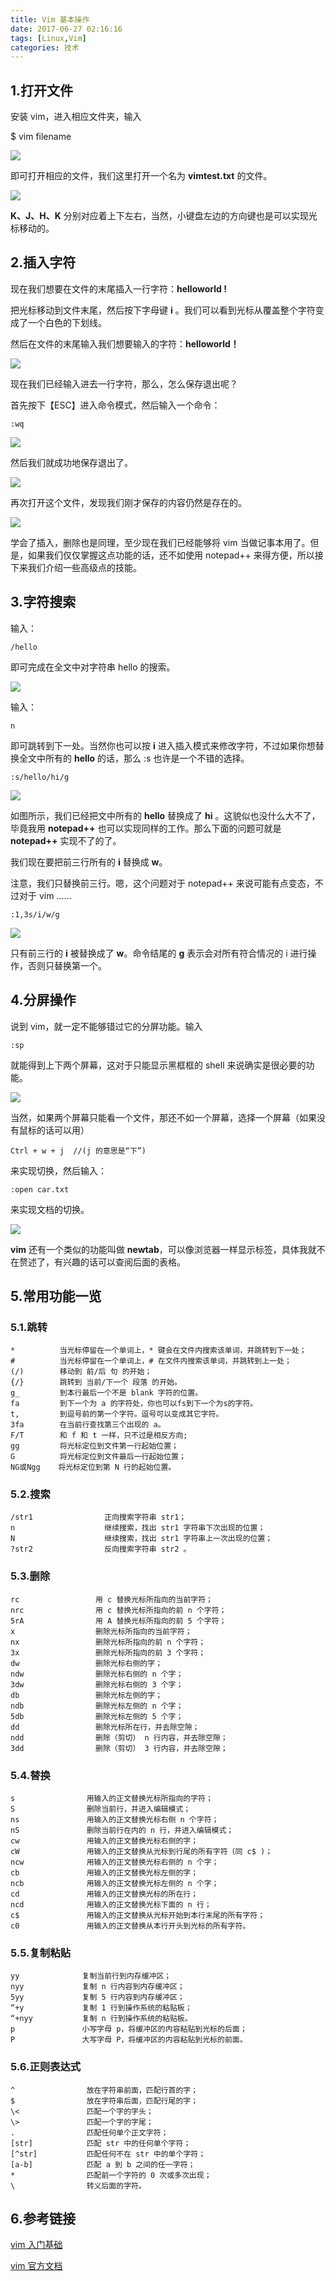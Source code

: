 ```yaml
---
title: Vim 基本操作
date: 2017-06-27 02:16:16
tags: [Linux,Vim]
categories: 技术
---
```


## 1.打开文件

安装 vim，进入相应文件夹，输入

$ vim filename

![](https://raw.githubusercontent.com/JackSmithThu/MarkdownPhotos/master/201707270006.png)

即可打开相应的文件，我们这里打开一个名为 **vimtest.txt** 的文件。

![](https://raw.githubusercontent.com/JackSmithThu/MarkdownPhotos/master/201707270007.png)

**K、J、H、K** 分别对应着上下左右，当然，小键盘左边的方向键也是可以实现光标移动的。



## 2.插入字符

现在我们想要在文件的末尾插入一行字符：**helloworld !** 

把光标移动到文件末尾，然后按下字母键 **i** 。我们可以看到光标从覆盖整个字符变成了一个白色的下划线。

然后在文件的末尾输入我们想要输入的字符：**helloworld！**

![](https://raw.githubusercontent.com/JackSmithThu/MarkdownPhotos/master/201707270008.png)

现在我们已经输入进去一行字符，那么，怎么保存退出呢？

首先按下【ESC】进入命令模式，然后输入一个命令：

```
:wq
```

![](https://raw.githubusercontent.com/JackSmithThu/MarkdownPhotos/master/201707270009.png)

然后我们就成功地保存退出了。

![](https://raw.githubusercontent.com/JackSmithThu/MarkdownPhotos/master/201707270010.png)

再次打开这个文件，发现我们刚才保存的内容仍然是存在的。

![](https://raw.githubusercontent.com/JackSmithThu/MarkdownPhotos/master/201707270011.png)

学会了插入，删除也是同理，至少现在我们已经能够将 vim 当做记事本用了。但是，如果我们仅仅掌握这点功能的话，还不如使用 notepad++ 来得方便，所以接下来我们介绍一些高级点的技能。



## 3.字符搜索

输入：

```
/hello
```

即可完成在全文中对字符串 hello 的搜索。

![](https://raw.githubusercontent.com/JackSmithThu/MarkdownPhotos/master/201707270012.png)

输入：

```
n
```

即可跳转到下一处。当然你也可以按 **i** 进入插入模式来修改字符，不过如果你想替换全文中所有的 **hello** 的话，那么 :s 也许是一个不错的选择。

```
:s/hello/hi/g
```

![](https://raw.githubusercontent.com/JackSmithThu/MarkdownPhotos/master/201707270013.png)

如图所示，我们已经把文中所有的 **hello** 替换成了 **hi** 。这貌似也没什么大不了，毕竟我用 **notepad++** 也可以实现同样的工作。那么下面的问题可就是 **notepad++** 实现不了的了。

我们现在要把前三行所有的 **i** 替换成 **w**。

注意，我们只替换前三行。嗯，这个问题对于 notepad++ 来说可能有点变态，不过对于 vim ……

```
:1,3s/i/w/g
```

![](https://raw.githubusercontent.com/JackSmithThu/MarkdownPhotos/master/201707270014.png)

只有前三行的 **i** 被替换成了 **w**。命令结尾的 **g** 表示会对所有符合情况的 i 进行操作，否则只替换第一个。



## 4.分屏操作

说到 vim，就一定不能够错过它的分屏功能。输入

```
:sp
```

就能得到上下两个屏幕，这对于只能显示黑框框的 shell 来说确实是很必要的功能。

![](https://raw.githubusercontent.com/JackSmithThu/MarkdownPhotos/master/201707270015.png)

当然，如果两个屏幕只能看一个文件，那还不如一个屏幕，选择一个屏幕（如果没有鼠标的话可以用）

```
Ctrl + w + j  //(j 的意思是“下”)
```

来实现切换，然后输入：

```
:open car.txt
```

来实现文档的切换。

![](https://raw.githubusercontent.com/JackSmithThu/MarkdownPhotos/master/201707270016.png)

**vim** 还有一个类似的功能叫做 **newtab**，可以像浏览器一样显示标签，具体我就不在赘述了，有兴趣的话可以查阅后面的表格。



## 5.常用功能一览

### 5.1.跳转

```
*          当光标停留在一个单词上，* 键会在文件内搜索该单词，并跳转到下一处；
#          当光标停留在一个单词上，# 在文件内搜索该单词，并跳转到上一处；
(/)        移动到 前/后 句 的开始；
{/}        跳转到 当前/下一个 段落 的开始。
g_         到本行最后一个不是 blank 字符的位置。
fa         到下一个为 a 的字符处，你也可以fs到下一个为s的字符。
t,         到逗号前的第一个字符。逗号可以变成其它字符。
3fa        在当前行查找第三个出现的 a。
F/T        和 f 和 t 一样，只不过是相反方向;
gg         将光标定位到文件第一行起始位置；
G          将光标定位到文件最后一行起始位置；
NG或Ngg    将光标定位到第 N 行的起始位置。
```

### 5.2.搜索

```
/str1                正向搜索字符串 str1；
n                    继续搜索，找出 str1 字符串下次出现的位置；
N                    继续搜索，找出 str1 字符串上一次出现的位置；
?str2                反向搜索字符串 str2 。
```

### 5.3.删除

```
rc                 用 c 替换光标所指向的当前字符；
nrc                用 c 替换光标所指向的前 n 个字符；
5rA                用 A 替换光标所指向的前 5 个字符；
x                  删除光标所指向的当前字符；
nx                 删除光标所指向的前 n 个字符；
3x                 删除光标所指向的前 3 个字符；
dw                 删除光标右侧的字；
ndw                删除光标右侧的 n 个字；
3dw                删除光标右侧的 3 个字；
db                 删除光标左侧的字；
ndb                删除光标左侧的 n 个字；
5db                删除光标左侧的 5 个字；
dd                 删除光标所在行，并去除空隙；
ndd                删除（剪切） n 行内容，并去除空隙；
3dd                删除（剪切） 3 行内容，并去除空隙；
```

### 5.4.替换

```
s                用输入的正文替换光标所指向的字符；
S                删除当前行，并进入编辑模式；
ns               用输入的正文替换光标右侧 n 个字符；
nS               删除当前行在内的 n 行，并进入编辑模式；
cw               用输入的正文替换光标右侧的字；
cW               用输入的正文替换从光标到行尾的所有字符（同 c$ )；
ncw              用输入的正文替换光标右侧的 n 个字；
cb               用输入的正文替换光标左侧的字；
ncb              用输入的正文替换光标左侧的 n 个字；
cd               用输入的正文替换光标的所在行；
ncd              用输入的正文替换光标下面的 n 行；
c$               用输入的正文替换从光标开始到本行末尾的所有字符；
c0               用输入的正文替换从本行开头到光标的所有字符。
```

### 5.5.复制粘贴

```
yy              复制当前行到内存缓冲区；
nyy             复制 n 行内容到内存缓冲区；
5yy             复制 5 行内容到内存缓冲区；
“+y             复制 1 行到操作系统的粘贴板；
“+nyy           复制 n 行到操作系统的粘贴板。
p               小写字母 p，将缓冲区的内容粘贴到光标的后面；
P               大写字母 P，将缓冲区的内容粘贴到光标的前面。
```

### 5.6.正则表达式

```
^                放在字符串前面，匹配行首的字；
$                放在字符串后面，匹配行尾的字；
\<               匹配一个字的字头；
\>               匹配一个字的字尾；
.                匹配任何单个正文字符；
[str]            匹配 str 中的任何单个字符；
[^str]           匹配任何不在 str 中的单个字符；
[a-b]            匹配 a 到 b 之间的任一字符；
*                匹配前一个字符的 0 次或多次出现；
\                转义后面的字符。
```



## 6.参考链接

[vim 入门基础](http://www.jianshu.com/p/bcbe916f97e1)

[vim 官方文档](http://vimdoc.sourceforge.net/)